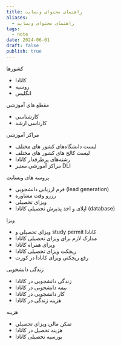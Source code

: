 ```yaml
---
title: راهنمای محتوای وبسایت
aliases:
  - راهنمای محتوای وبسایت
tags:
  - note
date: 2024-06-01
draft: false
publish: true
---
```



کشورها
- کانادا
- روسیه
- انگلیس

مقطع های آموزشی
- کارشناسی
- کارناسی ارشد

مراکز آموزشی
- لیست دانشگاه‌های کشور های مختلف
- لیست کالج های کشور های مختلف
- رشته‌های پرطرفدار کانادا
- مراکز آموزشی معتبر DLI 

پروسه های وبسایت
- فرم ارزیابی دانشجویی (lead generation)
- رزرو وقت مشاوره
- ویزای تحصیلی
- اپلای و اخذ پذیرش تحصیلی کانادا (database)

ویزا
- ویزای تحصیلی و study permit کانادا 
- مدارک لازم برای ویزای تحصیلی کانادا 
- ویزای همراه کانادا
- ریجکت ویزای تحصیلی کانادا
- رفع ریجکتی ویزای کانادا در کورت


زندگی دانشجویی
- زندگی دانشجویی در کانادا
- بیمه دانشجویی در کانادا
- کار دانشجویی در کانادا
- هزینه زندگی در کانادا


هزینه
- تمکن مالی ویزای تحصیلی
- هزینه تحصیل در کانادا 
- بورسیه تحصیلی کانادا


